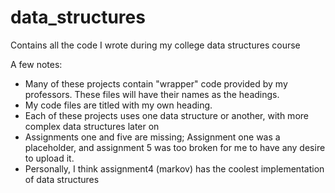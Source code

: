 # data_structures
Contains all the code I wrote during my college data structures course

A few notes:
- Many of these projects contain "wrapper" code provided by my professors. These files will have their names as the headings.
- My code files are titled with my own heading.
- Each of these projects uses one data structure or another, with more complex data structures later on
- Assignments one and five are missing; Assignment one was a placeholder, and assignment 5 was too broken for me to have any desire to upload it.
- Personally, I think assignment4 (markov) has the coolest implementation of data structures
